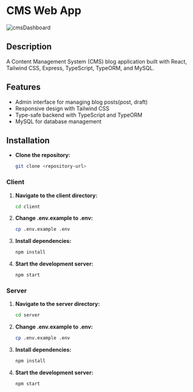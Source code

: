 # CMS Web App

![cmsDashboard](https://github.com/user-attachments/assets/3d0955ec-38fe-4332-bc1b-67621419f0ea)



## Description
A Content Management System (CMS) blog application built with React, Tailwind CSS, Express, TypeScript, TypeORM, and MySQL.


## Features
- Admin interface for managing blog posts(post, draft)
- Responsive design with Tailwind CSS
- Type-safe backend with TypeScript and TypeORM
- MySQL for database management

## Installation

- **Clone the repository:**
   ```bash
   git clone <repository-url>

### Client


1. **Navigate to the client directory:**
   ```bash
   cd client

2. **Change .env.example to .env:**
   ```bash
   cp .env.example .env

3. **Install dependencies:**
   ```bash
   npm install

4. **Start the development server:**
   ```bash
   npm start
   
### Server

1. **Navigate to the server directory:**
   ```bash
   cd server

2. **Change .env.example to .env:**
   ```bash
   cp .env.example .env

3. **Install dependencies:**
   ```bash
   npm install

4. **Start the development server:**
   ```bash
   npm start
